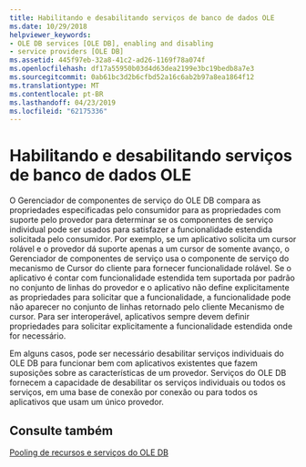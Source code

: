 ```yaml
---
title: Habilitando e desabilitando serviços de banco de dados OLE
ms.date: 10/29/2018
helpviewer_keywords:
- OLE DB services [OLE DB], enabling and disabling
- service providers [OLE DB]
ms.assetid: 445f97eb-32a8-41c2-ad26-1169f78a074f
ms.openlocfilehash: df17a55950b03d4d63dea2199e3bc19bedb8a7e3
ms.sourcegitcommit: 0ab61bc3d2b6cfbd52a16c6ab2b97a8ea1864f12
ms.translationtype: MT
ms.contentlocale: pt-BR
ms.lasthandoff: 04/23/2019
ms.locfileid: "62175336"
---
```

# <a name="enabling-and-disabling-ole-db-services"></a>Habilitando e desabilitando serviços de banco de dados OLE

O Gerenciador de componentes de serviço do OLE DB compara as propriedades especificadas pelo consumidor para as propriedades com suporte pelo provedor para determinar se os componentes de serviço individual pode ser usados para satisfazer a funcionalidade estendida solicitada pelo consumidor. Por exemplo, se um aplicativo solicita um cursor rolável e o provedor dá suporte apenas a um cursor de somente avanço, o Gerenciador de componentes de serviço usa o componente de serviço do mecanismo de Cursor do cliente para fornecer funcionalidade rolável. Se o aplicativo é contar com funcionalidade estendida tem suportada por padrão no conjunto de linhas do provedor e o aplicativo não define explicitamente as propriedades para solicitar que a funcionalidade, a funcionalidade pode não aparecer no conjunto de linhas retornado pelo cliente Mecanismo de cursor. Para ser interoperável, aplicativos sempre devem definir propriedades para solicitar explicitamente a funcionalidade estendida onde for necessário.

Em alguns casos, pode ser necessário desabilitar serviços individuais do OLE DB para funcionar bem com aplicativos existentes que fazem suposições sobre as características de um provedor. Serviços do OLE DB fornecem a capacidade de desabilitar os serviços individuais ou todos os serviços, em uma base de conexão por conexão ou para todos os aplicativos que usam um único provedor.

## <a name="see-also"></a>Consulte também

[Pooling de recursos e serviços do OLE DB](../../data/oledb/ole-db-resource-pooling-and-services.md)